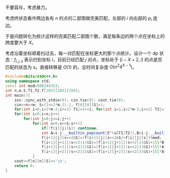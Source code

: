 不要容斥，考虑暴力。

考虑终状态看作两边各有 $n$ 的点的二部图做完美匹配，左部的 $i$ 向右部的 $p_i$ 连边。

于是问题转化为统计这样的完美匹配二部图个数，满足每条边的两个点在坐标上的跨度要大于 $X$。

考虑沿着坐标顺着扫过去，每一对匹配在坐标更大的那个点统计。设计一个 dp 状态：$f_{i,j,s}$ 表示扫到坐标 $i$，目前已经匹配 $j$ 对点，坐标处于 $[i-X+2,i]$ 的点是否匹配的状态为 $s$。直接转移是 $O(1)$ 的，总时间复杂度 $O(n^2 4^{X-1})$。

```cpp
#include<bits/stdc++.h>
using namespace std;
const int mod=998244353;
int n,m,S,T1,T2,f[105][105][256];
int main(){
	ios::sync_with_stdio(0); cin.tie(0); cout.tie(0);
	cin>>n>>m; S=(1<<2*m-2)-1; f[0][0][S]=1;
	for(int i=0;i<2*m-2;i+=2) T1|=1<<i; for(int i=1;i<2*m-2;i+=2) T2|=1<<i;
	for(int i=0;i<n;i++)
		for(int j=0;j<=i;j++)
			for(int s=0;s<=S;s++){
				if(!f[i][j][s]) continue;
				int A=i-j-__builtin_popcount(S^(s&T1|T2)),B=i-j-__builtin_popcount(S^(s&T2|T1));
				f[i+1][j][s<<2&S]=(f[i+1][j][s<<2&S]+f[i][j][s])%mod;
				f[i+1][j+1][(s<<2|1)&S]=(f[i+1][j+1][(s<<2|1)&S]+1ll*B*f[i][j][s])%mod;
				f[i+1][j+1][(s<<2|2)&S]=(f[i+1][j+1][(s<<2|2)&S]+1ll*A*f[i][j][s])%mod;
				f[i+1][j+2][(s<<2|3)&S]=(f[i+1][j+2][(s<<2|3)&S]+1ll*A*B*f[i][j][s])%mod;
			}
	cout<<f[n][n][S]<<'\n';
	return 0;
}
```
